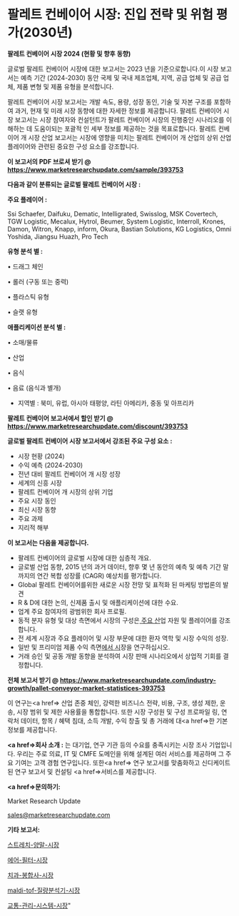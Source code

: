 # 팔레트 컨베이어 시장: 진입 전략 및 위험 평가(2030년)

<strong>팔레트 컨베이어 시장 2024 (현황 및 향후 동향)</strong>

글로벌 팔레트 컨베이어 시장에 대한 보고서는 2023 년을 기준으로합니다.이 시장 보고서는 예측 기간 (2024-2030) 동안 국제 및 국내 제조업체, 지역, 공급 업체 및 공급 업체, 제품 변형 및 제품 유형을 분석합니다.

팔레트 컨베이어 시장 보고서는 개발 속도, 용량, 성장 동인, 기술 및 자본 구조를 포함하여 과거, 현재 및 미래 시장 동향에 대한 자세한 정보를 제공합니다. 팔레트 컨베이어 시장 보고서는 시장 참여자와 컨설턴트가 팔레트 컨베이어 시장의 진행중인 시나리오를 이해하는 데 도움이되는 포괄적 인 세부 정보를 제공하는 것을 목표로합니다. 팔레트 컨베이어 개 시장 산업 보고서는 시장에 영향을 미치는 팔레트 컨베이어 개 산업의 상위 산업 플레이어와 관련된 중요한 구성 요소를 강조합니다.



<strong>이 보고서의 PDF 브로셔 받기 @ <a href=https://www.marketresearchupdate.com/sample/393753>https://www.marketresearchupdate.com/sample/393753</a></strong>



<strong>다음과 같이 분류되는 글로벌 팔레트 컨베이어 시장 :</strong>



<strong>주요 플레이어 :</strong>

Ssi Schaefer, Daifuku, Dematic, Intelligrated, Swisslog, MSK Covertech, TGW Logistic, Mecalux, Hytrol, Beumer, System Logistic, Interroll, Krones, Damon, Witron, Knapp, inform, Okura, Bastian Solutions, KG Logistics, Omni Yoshida, Jiangsu Huazh, Pro Tech



<strong>유형 분석 별 :</strong>

• 드래그 체인

• 롤러 (구동 또는 중력)

• 플라스틱 유형

• 슬랫 유형



<strong>애플리케이션 분석 별 :</strong>

• 소매/물류

• 산업

• 음식

• 음료 (음식과 별개)

<ul>
  <li>지역별 : 북미, 유럽, 아시아 태평양, 라틴 아메리카, 중동 및 아프리카</li>
</ul>


<strong>팔레트 컨베이어 보고서에서 할인 받기 @ <a href=https://www.marketresearchupdate.com/discount/393753>https://www.marketresearchupdate.com/discount/393753</a></strong>



<strong>글로벌 팔레트 컨베이어 시장 보고서에서 강조된 주요 구성 요소 :</strong>
<ul>
  <li>시장 현황 (2024)</li>
  <li>수익 예측 (2024-2030)</li>
  <li>전년 대비 팔레트 컨베이어 개 시장 성장</li>
  <li>세계의 신흥 시장</li>
  <li>팔레트 컨베이어 개 시장의 상위 기업</li>
  <li>주요 시장 동인</li>
  <li>최신 시장 동향</li>
  <li>주요 과제</li>
  <li>지리적 해부</li>
</ul>


<strong>이 보고서는 다음을 제공합니다.</strong>
<ul>
  <li>팔레트 컨베이어의 글로벌 시장에 대한 심층적 개요.</li>
  <li>글로벌 산업 동향, 2015 년의 과거 데이터, 향후 몇 년 동안의 예측 및 예측 기간 말까지의 연간 복합 성장률 (CAGR) 예상치를 평가합니다.</li>
  <li>Global 팔레트 컨베이어를위한 새로운 시장 전망 및 표적화 된 마케팅 방법론의 발견</li>
  <li>R &amp; D에 대한 논의, 신제품 출시 및 애플리케이션에 대한 수요.</li>
  <li>업계 주요 참여자의 광범위한 회사 프로필.</li>
  <li>동적 분자 유형 및 대상 측면에서 시장의 구성은<a href=> 주요 산</a>업 자원 및 플레이어를 강조합니다.</li>
  <li>전 세계 시장과 주요 플레이어 및 시장 부문에 대한 환자 역학 및 시장 수익의 성장.</li>
  <li>일반 및 프리미엄 제품 수익 측면<a href=>에서 시</a>장을 연구하십시오.</li>
  <li>거래 승인 및 공동 개발 동향을 분석하여 시장 판매 시나리오에서 상업적 기회를 결정합니다.</li>
</ul>



<strong>전체 보고서 받기 @ <a href=https://www.marketresearchupdate.com/industry-growth/pallet-conveyor-market-statistices-393753>https://www.marketresearchupdate.com/industry-growth/pallet-conveyor-market-statistices-393753</a></strong>

이 연구는<a href=> 산업 존중</a> 체인, 강력한 비즈니스 전략, 비용, 구조, 생성 제한, 운송, 시장 범위 및 제한 사용률을 통합합니다. 또한 시장 구성원 및 구성 프로파일 링, 연락처 데이터, 항목 / 혜택 침대, 소득 개발, 수익 창출 및 총 거래에 대<a href=>한 기본 </a>정보를 제공합니다.



<strong><a href=>회사 소</a>개 :</strong>
는 대기업, 연구 기관 등의 수요를 충족시키는 시장 조사 기업입니다. 우리는 주로 의료, IT 및 CMFE 도메인을 위해 설계된 여러 서비스를 제공하며 그 주요 기여는 고객 경험 연구입니다. 또한<a href=> 연구 보</a>고서를 맞춤화하고 신디케이트 된 연구 보고서 및 컨설팅 <a href=>서비스</a>를 제공합니다.



<strong><a href=>문의하기:</a></strong>

Market Research Update

sales@marketresearchupdate.com



<strong>기타 보고서:</strong>

<a href=https://www.linkedin.com/pulse/스트레치-양말-시장-경쟁-분석-및-성장-잠재력-2029-survey-spotlight-pro-24-analysis/>스트레치-양말-시장</a>

<a href=https://www.linkedin.com/pulse/에어-필터-시장-규모-및-성장-2023-consumer-connection-chronicles-24--zjznf/>에어-필터-시장</a>

<a href=https://www.linkedin.com/pulse/치과-봉합사-시장-경쟁-분석-및-성장-잠재력-2029-survey-savvy-insights-360-analysis-9y2of/>치과-봉합사-시장</a>

<a href=https://www.linkedin.com/pulse/maldi-tof-질량분석기-시장-규모-및-성장-2023-survey-savvy-insights-360-analysis-9xfcf/>maldi-tof-질량분석기-시장</a>

<a href=https://www.linkedin.com/pulse/교통-관리-시스템-시장-진입-전략-및-위험-평가2030년-survey-spotlight-pro-24-analysis-0vtof/>교통-관리-시스템-시장</a>"
